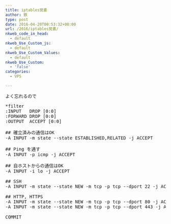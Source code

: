 ```yaml
---
title: iptables覚書
author: 鉄
type: post
date: 2016-04-20T00:53:32+00:00
url: /2016/iptables覚書/
nkweb_code_in_head:
  - default
nkweb_Use_Custom_js:
  - default
nkweb_Use_Custom_Values:
  - default
nkweb_Use_Custom:
  - 'false'
categories:
  - VPS

---
```

よく忘れるので

<pre class="lang:default decode:true " >*filter
:INPUT   DROP [0:0]
:FORWARD DROP [0:0]
:OUTPUT  ACCEPT [0:0]

## 確立済みの通信はOK
-A INPUT -m state --state ESTABLISHED,RELATED -j ACCEPT

## Ping を通す
-A INPUT -p icmp -j ACCEPT

## 自ホストからの通信はOK
-A INPUT -i lo -j ACCEPT

## SSH
-A INPUT -m state --state NEW -m tcp -p tcp --dport 22 -j ACCEPT

## HTTP, HTTPS
-A INPUT -m state --state NEW -m tcp -p tcp --dport 80 -j ACCEPT
-A INPUT -m state --state NEW -m tcp -p tcp --dport 443 -j ACCEPT

COMMIT</pre>

